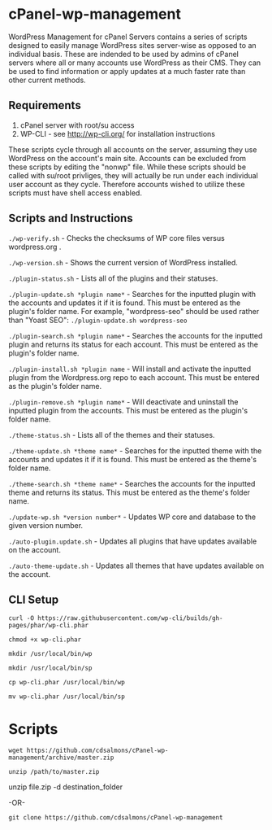# cPanel-wp-management
WordPress Management for cPanel Servers contains a series of scripts designed to easily manage WordPress sites server-wise as opposed to an individual basis.  These are indended to be used by admins of cPanel servers where all or many accounts use WordPress as their CMS.  They can be used to find information or apply updates at a much faster rate than other current methods.

## Requirements

1. cPanel server with root/su access
2. WP-CLI - see http://wp-cli.org/ for installation instructions

These scripts cycle through all accounts on the server, assuming they use WordPress on the account's main site.  Accounts can be excluded from these scripts by editing the "nonwp" file.  While these scripts should be called with su/root privliges, they will actually be run under each individual user account as they cycle.  Therefore accounts wished to utilize these scripts must have shell access enabled.

## Scripts and Instructions

`./wp-verify.sh` - Checks the checksums of WP core files versus wordpress.org .

`./wp-version.sh` - Shows the current version of WordPress installed.

`./plugin-status.sh` - Lists all of the plugins and their statuses.

`./plugin-update.sh *plugin name*` - Searches for the inputted plugin with the accounts and updates it if it is found.  This must be entered as the plugin's folder name.  For example, "wordpress-seo" should be used rather than "Yoast SEO":
 `./plugin-update.sh wordpress-seo`

`./plugin-search.sh *plugin name*` - Searches the accounts for the inputted plugin and returns its status for each account.  This must be entered as the plugin's folder name.

`./plugin-install.sh *plugin name` - Will install and activate the inputted plugin from the Wordpress.org repo to each account.  This must be entered as the plugin's folder name.

`./plugin-remove.sh *plugin name*` - Will deactivate and uninstall the inputted plugin from the accounts.  This must be entered as the plugin's folder name.

`./theme-status.sh` - Lists all of the themes and their statuses.

`./theme-update.sh *theme name*` - Searches for the inputted theme with the accounts and updates it if it is found.  This must be entered as the theme's folder name.

`./theme-search.sh *theme name*` - Searches the accounts for the inputted theme and returns its status.  This must be entered as the theme's folder name.

`./update-wp.sh *version number*` - Updates WP core and database to the given version number.

`./auto-plugin.update.sh` - Updates all plugins that have updates available on the account.

`./auto-theme-update.sh` - Updates all themes that have updates available on the account.


## CLI Setup ##

`curl -O https://raw.githubusercontent.com/wp-cli/builds/gh-pages/phar/wp-cli.phar`

`chmod +x wp-cli.phar`

`mkdir /usr/local/bin/wp`

`mkdir /usr/local/bin/sp`

`cp wp-cli.phar /usr/local/bin/wp`

`mv wp-cli.phar /usr/local/bin/sp`

# Scripts #

`wget https://github.com/cdsalmons/cPanel-wp-management/archive/master.zip`

`unzip /path/to/master.zip`

unzip file.zip -d destination_folder

-OR-

`git clone https://github.com/cdsalmons/cPanel-wp-management`




